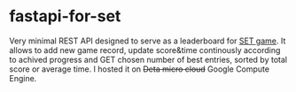 # fastapi-for-set
Very minimal REST API designed to serve as a leaderboard for <a href="https://github.com/wroku/set-game-react">SET game</a>. It allows to add new game record, update score&time continously according to achived progress and GET chosen number of best entries, sorted by total score or average time. I hosted it on ~~Deta micro cloud~~ Google Compute Engine.